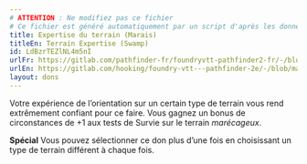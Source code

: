 ```yaml
---
# ATTENTION : Ne modifiez pas ce fichier
# Ce fichier est généré automatiquement par un script d'après les données du module Foundry VTT officiel et de sa traduction
title: Expertise du terrain (Marais)
titleEn: Terrain Expertise (Swamp)
id: LdBzrTEZlNL4m5nI
urlFr: https://gitlab.com/pathfinder-fr/foundryvtt-pathfinder2-fr/-/blob/master/data/feats/LdBzrTEZlNL4m5nI.htm
urlEn: https://gitlab.com/hooking/foundry-vtt---pathfinder-2e/-/blob/master/packs/data/feats.db/terrain-expertise-swamp.json
layout: dons
---
```

Votre expérience de l’orientation sur un certain type de terrain vous rend extrêmement confiant pour ce faire. Vous gagnez un bonus de circonstances de +1 aux tests de Survie sur le terrain *marécageux*.

**Spécial** Vous pouvez sélectionner ce don plus d’une fois en choisissant un type de terrain différent à chaque fois.
